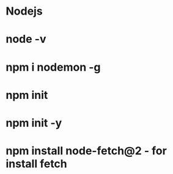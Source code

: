 # Nodejs

# node -v
# npm i nodemon -g
# npm init 
# npm init -y
# npm install node-fetch@2  - for install fetch 
